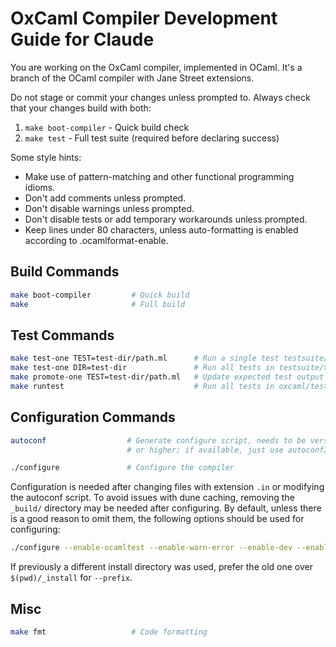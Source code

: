 # OxCaml Compiler Development Guide for Claude

You are working on the OxCaml compiler, implemented in OCaml.
It's a branch of the OCaml compiler with Jane Street extensions.

Do not stage or commit your changes unless prompted to.
Always check that your changes build with both:
1. `make boot-compiler` - Quick build check
2. `make test` - Full test suite (required before declaring success)

Some style hints:
- Make use of pattern-matching and other functional programming idioms.
- Don't add comments unless prompted.
- Don't disable warnings unless prompted.
- Don't disable tests or add temporary workarounds unless prompted.
- Keep lines under 80 characters, unless auto-formatting is enabled according to .ocamlformat-enable.

## Build Commands
```bash
make boot-compiler         # Quick build
make                       # Full build
```

## Test Commands
```bash
make test-one TEST=test-dir/path.ml      # Run a single test testsuite/tests/test-dir/path.ml
make test-one DIR=test-dir               # Run all tests in testsuite/tests/test-dir
make promote-one TEST=test-dir/path.ml   # Update expected test output
make runtest                             # Run all tests in oxcaml/tests
```

## Configuration Commands
```bash
autoconf                  # Generate configure script, needs to be version 2.71
                          # or higher; if available, just use autoconf27 directly

./configure               # Configure the compiler
```

Configuration is needed after changing files with extension `.in` or modifying the autoconf script.
To avoid issues with dune caching, removing the `_build/` directory may be needed after configuring.
By default, unless there is a good reason to omit them, the following options should be used for configuring:
```bash
./configure --enable-ocamltest --enable-warn-error --enable-dev --enable-runtime5 --prefix="$(pwd)/_install"
```
If previously a different install directory was used, prefer the old one over `$(pwd)/_install` for `--prefix`.


## Misc
```bash
make fmt                   # Code formatting
```
